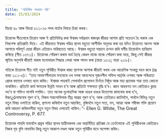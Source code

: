 ```yaml
---
title: 'অতিৰিক্ত অধ্যয়ন পাঠ'
date: 15/03/2024
---
```


যিচয়া ৪০ আৰু যিচয়া ৫১:১-১৬ পদৰ বাৰ্তাৰ বিষয়ে চিন্তা কৰক।

চিয়োনৰ গীতবোৰে চিয়োন আৰু ই প্ৰতিনিধিত্ব কৰা ঈশ্বৰৰ সৰ্বপ্ৰধান ৰাজত্বৰ জীৱন্ত আশাৰ প্ৰতি সচেতন হৈ থকাৰ এক নিৰপেক্ষ প্ৰতিশ্ৰুতি দিয়ে। এই জীৱনতে ঈশ্বৰৰ পৱিত্ৰ স্থানৰ বহুতো আশীৰ্বাদ অনুভৱ কৰা হয় যদিও চিয়োনত আনন্দ আৰু আশাৰে পৰিপূৰ্ণ হোৱা জীৱন এতিয়াও ভৱিষ্যতত আছে। ঈশ্বৰৰ বহুতো সন্তানে ক্ৰন্দন কৰি স্বৰ্গীয় চিয়োনলৈ হাবিয়াস কৰিছে (গীত ১৩৭:১)। চিয়োনক সোঁৱৰণ কৰাৰ অৰ্থ হৈছে কেৱল মাজে মাজে সোঁৱৰণ কৰা নহয়, কিন্তু সেই জীৱন্ত স্মৃতিৰ অনুসৰি জীয়াই থকাৰ মনোভাৱৰ সিদ্ধান্ত লোৱা আৰু পালন কৰা (যাত্ৰা ১৩:৩; যাত্ৰা ২০:৮)।

গতিকে চিয়োনৰ গীত গাই নতুন পৃথিৱীত ঈশ্বৰৰ ৰাজ্য স্থাপনৰ আশাক জীয়াই ৰখাৰ এক আৱেগিক সংকল্প বহন কৰে (প্ৰঃ বাক্য ২১:১-৫)। “তাত অমৰণশীলতাৰ মনবোৰে ওৰ নপৰা আনন্দেৰে সৃজনশীল শক্তিৰ আ(ৰ্যৰ ওপৰত আৰু পৰিত্ৰাতা প্ৰেমৰ ৰহস্যৰ ওপৰত ধ্যান কৰিব। ঈশ্বৰক পাহৰাই পেলাবলৈ প্ৰলোভন দিওঁতা নিষ্ঠুৰ আৰু মহা প্ৰতাৰক শত্ৰু তাত কোনো নাথাকিব। প্ৰতিটো কাৰ্য ক্ষমতাৰ উন্নতি সাধন হ’ব আৰু প্ৰতিটো সক্ষমতা বৃদ্ধি হ’ব। জ্ঞান আহৰণত মন কেতিয়াও ক্লান্ত নহ’ব বা শক্তিও ভাগৰি নপৰিব। তাত অনেক দুঃসাহসিক আৰু ডাঙৰ ডাঙৰ উদ্যোগৰ কামবোৰ কৰা হ’ব, উচ্চা¿öলাষবোৰ পূৰণ হ’ব, নিজৰ সকলোবিলাক তীব্ৰ আগ্ৰহ পূৰণ হ’ব; আৰু তেতিয়াও জানিবলৈ, পাবলৈ বিভিন্ন নতুন নতুন বিষয় ওলাইয়ে থাকিব, প্ৰশংসা কৰিবলৈ নতুন আচৰিত, বুজিবলৈ নতুন সত্য, মন, আত্মা আৰু শৰীৰৰ শক্তি প্ৰয়োগ কৰি আহৰণ কৰিবলগীয়া নতুন নতুন বিষয় ওলায়েই থাকিব।”- Ellen G. White, The Great Controversy, P. 677.

চিয়োনক পাহৰি নাযাবলৈ প্ৰভুৰ পৱিত্ৰ স্থানৰ যাত্ৰীসকলৰ এক অন্তৰ্নিহিত প্ৰতিজ্ঞা যে তেওঁলোকে এই পৃথিৱীখনক কেতিয়াও নিজৰ গৃহ বুলি নাভাবিব কিন্তু নতুন আকাশ-মণ্ডল আৰু নতুন পৃথিৱীৰ বাবে অপেক্ষা কৰিব।